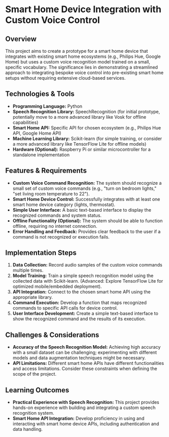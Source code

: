 # Smart Home Device Integration with Custom Voice Control

## Overview

This project aims to create a prototype for a smart home device that integrates with existing smart home ecosystems (e.g., Philips Hue, Google Home) but uses a custom voice recognition model trained on a small, specific vocabulary. The significance lies in demonstrating a streamlined approach to integrating bespoke voice control into pre-existing smart home setups without requiring extensive cloud-based services.


## Technologies & Tools

* **Programming Language:** Python
* **Speech Recognition Library:** SpeechRecognition (for initial prototype, potentially move to a more advanced library like Vosk for offline capabilities)
* **Smart Home API:**  Specific API for chosen ecosystem (e.g., Philips Hue API, Google Home API)
* **Machine Learning Library:**  Scikit-learn (for simple training, or consider a more advanced library like TensorFlow Lite for offline models)
* **Hardware (Optional):**  Raspberry Pi or similar microcontroller for a standalone implementation


## Features & Requirements

- **Custom Voice Command Recognition:**  The system should recognize a small set of custom voice commands (e.g., "turn on bedroom lights," "set living room temperature to 22").
- **Smart Home Device Control:** Successfully integrates with at least one smart home device category (lights, thermostat).
- **Simple User Interface:**  A basic text-based interface to display the recognized commands and system status.
- **Offline Functionality (Optional):**  The system should be able to function offline, requiring no internet connection.
- **Error Handling and Feedback:**  Provides clear feedback to the user if a command is not recognized or execution fails.


## Implementation Steps

1. **Data Collection:** Record audio samples of the custom voice commands multiple times.
2. **Model Training:** Train a simple speech recognition model using the collected data with Scikit-learn.  (Advanced: Explore TensorFlow Lite for optimized mobile/embedded deployment).
3. **API Integration:** Connect to the chosen smart home API using the appropriate library.
4. **Command Execution:**  Develop a function that maps recognized commands to specific API calls for device control.
5. **User Interface Development:** Create a simple text-based interface to show the recognized command and the results of its execution.


## Challenges & Considerations

- **Accuracy of the Speech Recognition Model:** Achieving high accuracy with a small dataset can be challenging; experimenting with different models and data augmentation techniques might be necessary.
- **API Limitations:**  Different smart home APIs have different functionalities and access limitations.  Consider these constraints when defining the scope of the project.


## Learning Outcomes

- **Practical Experience with Speech Recognition:**  This project provides hands-on experience with building and integrating a custom speech recognition system.
- **Smart Home API Integration:**  Develop proficiency in using and interacting with smart home device APIs, including authentication and data handling.

